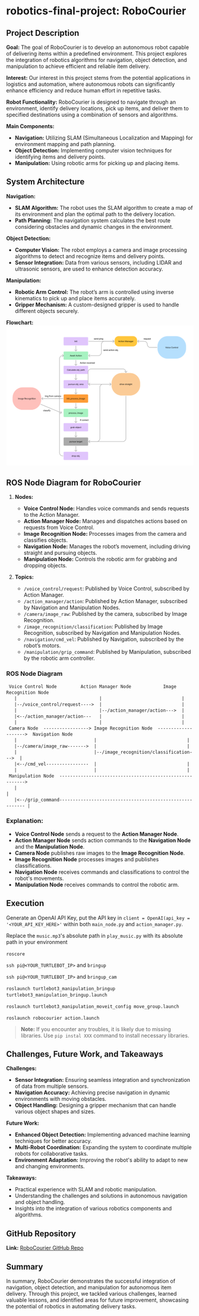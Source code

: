 # robotics-final-project: RoboCourier

## Project Description

**Goal:**
The goal of RoboCourier is to develop an autonomous robot capable of delivering items within a predefined environment. This project explores the integration of robotics algorithms for navigation, object detection, and manipulation to achieve efficient and reliable item delivery.

**Interest:**
Our interest in this project stems from the potential applications in logistics and automation, where autonomous robots can significantly enhance efficiency and reduce human effort in repetitive tasks.

**Robot Functionality:**
RoboCourier is designed to navigate through an environment, identify delivery locations, pick up items, and deliver them to specified destinations using a combination of sensors and algorithms.

**Main Components:**
- **Navigation:** Utilizing SLAM (Simultaneous Localization and Mapping) for environment mapping and path planning.
- **Object Detection:** Implementing computer vision techniques for identifying items and delivery points.
- **Manipulation:** Using robotic arms for picking up and placing items.

## System Architecture

**Navigation:**
- **SLAM Algorithm:** The robot uses the SLAM algorithm to create a map of its environment and plan the optimal path to the delivery location.
- **Path Planning:** The navigation system calculates the best route considering obstacles and dynamic changes in the environment.

**Object Detection:**
- **Computer Vision:** The robot employs a camera and image processing algorithms to detect and recognize items and delivery points.
- **Sensor Integration:** Data from various sensors, including LIDAR and ultrasonic sensors, are used to enhance detection accuracy.

**Manipulation:**
- **Robotic Arm Control:** The robot’s arm is controlled using inverse kinematics to pick up and place items accurately.
- **Gripper Mechanism:** A custom-designed gripper is used to handle different objects securely.

**Flowchart:**
![Flowchart](Flowchart.png)

## ROS Node Diagram for RoboCourier

1. **Nodes:**
   - **Voice Control Node:** Handles voice commands and sends requests to the Action Manager.
   - **Action Manager Node:** Manages and dispatches actions based on requests from Voice Control.
   - **Image Recognition Node:** Processes images from the camera and classifies objects.
   - **Navigation Node:** Manages the robot’s movement, including driving straight and pursuing objects.
   - **Manipulation Node:** Controls the robotic arm for grabbing and dropping objects.

2. **Topics:**
   - `/voice_control/request`: Published by Voice Control, subscribed by Action Manager.
   - `/action_manager/action`: Published by Action Manager, subscribed by Navigation and Manipulation Nodes.
   - `/camera/image_raw`: Published by the camera, subscribed by Image Recognition.
   - `/image_recognition/classification`: Published by Image Recognition, subscribed by Navigation and Manipulation Nodes.
   - `/navigation/cmd_vel`: Published by Navigation, subscribed by the robot’s motors.
   - `/manipulation/grip_command`: Published by Manipulation, subscribed by the robotic arm controller.


### ROS Node Diagram
```plaintext
 Voice Control Node         Action Manager Node            Image Recognition Node
   |                               |                              |
   |--/voice_control/request---->  |                              |
   |                               |--/action_manager/action--->  |
   |<--/action_manager/action---   |                              |
   |                               |                              |
 Camera Node  -----------------> Image Recognition Node  -------------------->  Navigation Node
   |                             |                                  |
   |--/camera/image_raw------->  |                                  |
   |                             |--/image_recognition/classification--->  |
   |<--/cmd_vel----------------  |                                  |
   |                             |                                  |
 Manipulation Node  --------------------------------------------------------->
   |                                                                          |
   |<--/grip_command--------------------------------------------------------- |
```

### Explanation:
- **Voice Control Node** sends a request to the **Action Manager Node**.
- **Action Manager Node** sends action commands to the **Navigation Node** and the **Manipulation Node**.
- **Camera Node** publishes raw images to the **Image Recognition Node**.
- **Image Recognition Node** processes images and publishes classifications.
- **Navigation Node** receives commands and classifications to control the robot's movements.
- **Manipulation Node** receives commands to control the robotic arm.

## Execution
Generate an OpenAI API Key, put the API key in `client = OpenAI(api_key = '<YOUR_API_KEY_HERE>'` within both `main_node.py` and `action_manager.py`.

Replace the `music.mp3`'s absolute path in `play_music.py` with its absolute path in your environment
  
`roscore`

`ssh pi@<YOUR_TURTLEBOT_IP>` and `bringup`

`ssh pi@<YOUR_TURTLEBOT_IP>` and `bringup_cam`

`roslaunch turtlebot3_manipulation_bringup turtlebot3_manipulation_bringup.launch`

`roslaunch turtlebot3_manipulation_moveit_config move_group.launch`

`roslaunch robocourier action.launch`

> **Note:** If you encounter any troubles, it is likely due to missing libraries. Use  `pip instal XXX` command to install necessary libraries.

## Challenges, Future Work, and Takeaways

**Challenges:**
- **Sensor Integration:** Ensuring seamless integration and synchronization of data from multiple sensors.
- **Navigation Accuracy:** Achieving precise navigation in dynamic environments with moving obstacles.
- **Object Handling:** Designing a gripper mechanism that can handle various object shapes and sizes.

**Future Work:**
- **Enhanced Object Detection:** Implementing advanced machine learning techniques for better accuracy.
- **Multi-Robot Coordination:** Expanding the system to coordinate multiple robots for collaborative tasks.
- **Environment Adaptation:** Improving the robot's ability to adapt to new and changing environments.

**Takeaways:**
- Practical experience with SLAM and robotic manipulation.
- Understanding the challenges and solutions in autonomous navigation and object handling.
- Insights into the integration of various robotics components and algorithms.


## GitHub Repository

**Link:** [RoboCourier GitHub Repo](https://github.com/terastion/robotics-final-project)

## Summary

In summary, RoboCourier demonstrates the successful integration of navigation, object detection, and manipulation for autonomous item delivery. Through this project, we tackled various challenges, learned valuable lessons, and identified areas for future improvement, showcasing the potential of robotics in automating delivery tasks.
